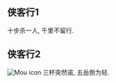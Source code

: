 ## 侠客行1
[](https://www.baidu.com)
十步杀一人,
千里不留行.
 
 
## 侠客行2
![Mou icon](http://ww2.sinaimg.cn/large/6aee7dbbgw1efffa67voyj20ix0ctq3n.jpg)
三杯突然诺,
五岳倒为轻.
